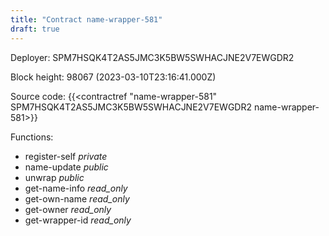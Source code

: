 ```yaml
---
title: "Contract name-wrapper-581"
draft: true
---
```

Deployer: SPM7HSQK4T2AS5JMC3K5BW5SWHACJNE2V7EWGDR2


 



Block height: 98067 (2023-03-10T23:16:41.000Z)

Source code: {{<contractref "name-wrapper-581" SPM7HSQK4T2AS5JMC3K5BW5SWHACJNE2V7EWGDR2 name-wrapper-581>}}

Functions:

* register-self _private_
* name-update _public_
* unwrap _public_
* get-name-info _read_only_
* get-own-name _read_only_
* get-owner _read_only_
* get-wrapper-id _read_only_
